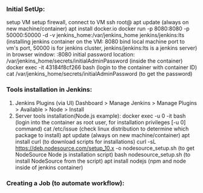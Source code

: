 ### Initial SetUp:

setup VM
setup firewall, connect to VM
ssh root@<VM ip>
apt update (always on new machine/container)
apt install docker.io
docker run -p 8080:8080 -p 50000:50000 -d -v jenkins_home:/var/jenkins_home jenkins/jenkins:lts (installing jenkins container on the VM: 8080 bind local machine port to vm's port, 50000 is for jenkins cluster, jenkins/jenkins:lts is a jenkins server)
in browser window: <VM ip>:8080
initial password location: /var/jenkins_home/secrets/initialAdminPassword (inside the container)
docker exec -it 43184f8cf266 bash (login to the container with container ID)
cat /var/jenkins_home/secrets/initialAdminPassword (to get the password)

### Tools installation in Jenkins:

1. Jenkins Plugins (via UI)
   Dashboard > Manage Jenkins > Manage Plugins > Available > Node > Install
2. Server tools installation(Node.js example):
   docker exec -u 0 -it <container ID> bash (login into the container as root user, for installation privileges [-u 0] command)
   cat /etc/issue (check linux distribution to determine which package to install)
   apt update (always on new machine/container)
   apt install curl (to download scripts for installations)
   curl -sL https://deb.nodesource.com/setup_10.x -o nodesource_setup.sh (to get NodeSource Node js installation script)
   bash nodesource_setup.sh (to install NodeSource from the script)
   apt install nodejs (npm and node inside of jenkins container)

### Creating a Job (to automate workflow):
